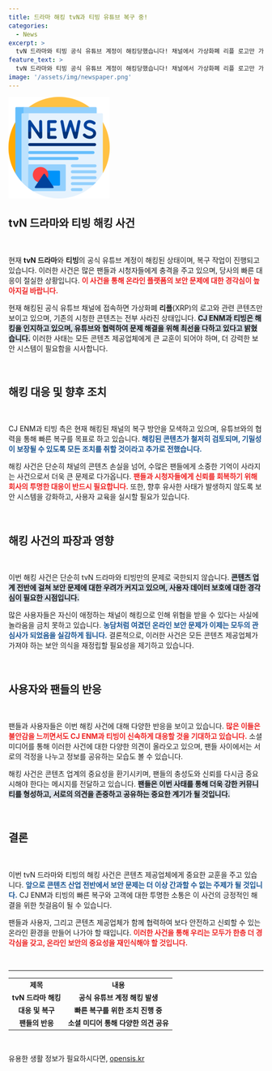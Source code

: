```yaml
---
title: 드라마 해킹 tvN과 티빙 유튜브 복구 중!
categories:
  - News
excerpt: >
  tvN 드라마와 티빙 공식 유튜브 계정이 해킹당했습니다! 채널에서 가상화폐 리플 로고만 가득하고 기존 콘텐츠는 사라진 상황. CJ ENM은 복구 작업 중이라며 빠른 회복을 약속했습니다. 클릭해서 자세한 내용을 확인하세요!
feature_text: >
  tvN 드라마와 티빙 공식 유튜브 계정이 해킹당했습니다! 채널에서 가상화폐 리플 로고만 가득하고 기존 콘텐츠는 사라진 상황. CJ ENM은 복구 작업 중이라며 빠른 회복을 약속했습니다. 클릭해서 자세한 내용을 확인하세요!
image: '/assets/img/newspaper.png'
---
```


<p><img src="/assets/img/newspaper.png" alt="kimp 속보" /></p>

<h2 data-ke-size="size26">tvN 드라마와 티빙 해킹 사건</h2>

<p data-ke-size="size16">&nbsp;</p>

<p>현재 <strong>tvN 드라마</strong>와 <strong>티빙</strong>의 공식 유튜브 계정이 해킹된 상태이며, 복구 작업이 진행되고 있습니다. 이러한 사건은 많은 팬들과 시청자들에게 충격을 주고 있으며, 당사의 빠른 대응이 절실한 상황입니다. <b><span style="color: #ee2323;">이 사건을 통해 온라인 플랫폼의 보안 문제에 대한 경각심이 높아지길 바랍니다.</span></b> </p>

<p>현재 해킹된 공식 유튜브 채널에 접속하면 가상화폐 <strong>리플</strong>(XRP)의 로고와 관련 콘텐츠만 보이고 있으며, 기존의 시청한 콘텐츠는 전부 사라진 상태입니다. <b><span style="background-color: #21538527;">CJ ENM과 티빙은 해킹을 인지하고 있으며, 유튜브와 협력하여 문제 해결을 위해 최선을 다하고 있다고 밝혔습니다.</span></b> 이러한 사태는 모든 콘텐츠 제공업체에게 큰 교훈이 되어야 하며, 더 강력한 보안 시스템이 필요함을 시사합니다. </p>

<p data-ke-size="size16">&nbsp;</p>

<h2 data-ke-size="size26">해킹 대응 및 향후 조치</h2>

<p data-ke-size="size16">&nbsp;</p>

<p>CJ ENM과 티빙 측은 현재 해킹된 채널의 복구 방안을 모색하고 있으며, 유튜브와의 협력을 통해 빠른 복구를 목표로 하고 있습니다. <b><span style="color: #1a5490;">해킹된 콘텐츠가 철저히 검토되며, 기밀성이 보장될 수 있도록 모든 조치를 취할 것이라고 추가로 전했습니다.</span></b> </p>

<p>해킹 사건은 단순히 채널의 콘텐츠 손실을 넘어, 수많은 팬들에게 소중한 기억이 사라지는 사건으로서 더욱 큰 문제로 다가옵니다. <b><span style="color: #ee2323;">팬들과 시청자들에게 신뢰를 회복하기 위해 회사의 투명한 대응이 반드시 필요합니다.</span></b> 또한, 향후 유사한 사태가 발생하지 않도록 보안 시스템을 강화하고, 사용자 교육을 실시할 필요가 있습니다. </p>

<p data-ke-size="size16">&nbsp;</p>

<h2 data-ke-size="size26">해킹 사건의 파장과 영향</h2>

<p data-ke-size="size16">&nbsp;</p>

<p>이번 해킹 사건은 단순히 tvN 드라마와 티빙만의 문제로 국한되지 않습니다. <b><span style="background-color: #21538527;">콘텐츠 업계 전반에 걸쳐 보안 문제에 대한 우려가 커지고 있으며, 사용자 데이터 보호에 대한 경각심이 필요한 시점입니다.</span></b> </p>

<p>많은 사용자들은 자신이 애정하는 채널이 해킹으로 인해 위협을 받을 수 있다는 사실에 놀라움을 금치 못하고 있습니다. <b><span style="color: #1a5490;">농담처럼 여겼던 온라인 보안 문제가 이제는 모두의 관심사가 되었음을 실감하게 됩니다.</span></b> 결론적으로, 이러한 사건은 모든 콘텐츠 제공업체가 가져야 하는 보안 의식을 재정립할 필요성을 제기하고 있습니다. </p>

<p data-ke-size="size16">&nbsp;</p>

<h2 data-ke-size="size26">사용자와 팬들의 반응</h2>

<p data-ke-size="size16">&nbsp;</p>

<p>팬들과 사용자들은 이번 해킹 사건에 대해 다양한 반응을 보이고 있습니다. <b><span style="color: #ee2323;">많은 이들은 불안감을 느끼면서도 CJ ENM과 티빙이 신속하게 대응할 것을 기대하고 있습니다.</span></b> 소셜 미디어를 통해 이러한 사건에 대한 다양한 의견이 올라오고 있으며, 팬들 사이에서는 서로의 걱정을 나누고 정보를 공유하는 모습도 볼 수 있습니다. </p>

<p>해킹 사건은 콘텐츠 업계의 중요성을 환기시키며, 팬들의 충성도와 신뢰를 다시금 중요시해야 한다는 메시지를 전달하고 있습니다. <b><span style="background-color: #21538527;">팬들은 이번 사태를 통해 더욱 강한 커뮤니티를 형성하고, 서로의 의견을 존중하고 공유하는 중요한 계기가 될 것입니다.</span></b></p>

<p data-ke-size="size16">&nbsp;</p>

<h2 data-ke-size="size26">결론</h2>

<p data-ke-size="size16">&nbsp;</p>

<p>이번 tvN 드라마와 티빙의 해킹 사건은 콘텐츠 제공업체에게 중요한 교훈을 주고 있습니다. <b><span style="color: #1a5490;">앞으로 콘텐츠 산업 전반에서 보안 문제는 더 이상 간과할 수 없는 주제가 될 것입니다.</span></b> CJ ENM과 티빙의 빠른 복구와 고객에 대한 투명한 소통은 이 사건의 긍정적인 해결을 위한 첫걸음이 될 수 있습니다. </p>

<p>팬들과 사용자, 그리고 콘텐츠 제공업체가 함께 협력하여 보다 안전하고 신뢰할 수 있는 온라인 환경을 만들어 나가야 할 때입니다. <b><span style="color: #ee2323;">이러한 사건을 통해 우리는 모두가 한층 더 경각심을 갖고, 온라인 보안의 중요성을 재인식해야 할 것입니다.</span></b> </p>

<p data-ke-size="size16">&nbsp;</p>

<hr>

<table style="border-collapse: collapse; width: 100%;">
<tr>
<td style="text-align: center; height: 17px;"><b>제목</b></td>
<td style="text-align: center; height: 17px;"><b>내용</b></td>
</tr>
<tr>
<td style="text-align: center; height: 17px;"><b>tvN 드라마 해킹</b></td>
<td style="text-align: center; height: 17px;"><b>공식 유튜브 계정 해킹 발생</b></td>
</tr>
<tr>
<td style="text-align: center; height: 17px;"><b>대응 및 복구</b></td>
<td style="text-align: center; height: 17px;"><b>빠른 복구를 위한 조치 진행 중</b></td>
</tr>
<tr>
<td style="text-align: center; height: 17px;"><b>팬들의 반응</b></td>
<td style="text-align: center; height: 17px;"><b>소셜 미디어 통해 다양한 의견 공유</b></td>
</tr>
</table>

<p data-ke-size="size16">&nbsp;</p>
유용한 생활 정보가 필요하시다면, <a href="https://opensis.kr" rel="dofollow">opensis.kr</a>


